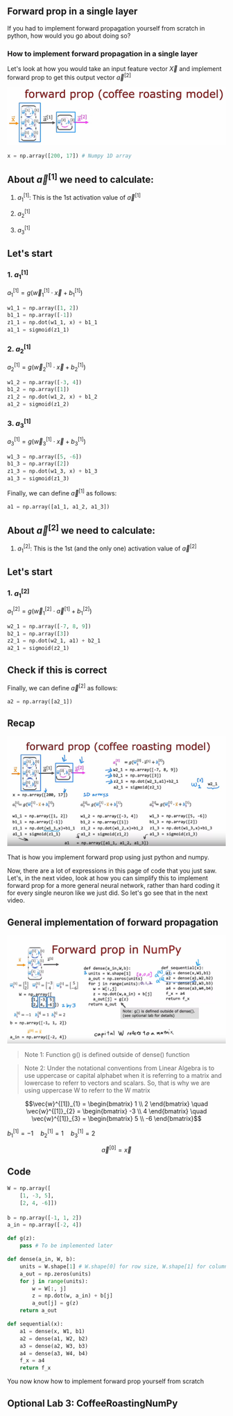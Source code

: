 ## Forward prop in a single layer

If you had to implement forward propagation yourself from scratch in python, how would you go about doing so?

### How to implement forward propagation in a single layer

Let's look at how you would take an input feature vector $\vec{X}$ and implement forward prop to get this output vector $\vec{a}^{[2]}$

![alt text](./images_for_07/image1.png)

```python
x = np.array([200, 17]) # Numpy 1D array
```

## About $\vec{a}^{[1]}$ we need to calculate:

1. $a^{[1]}_1$: This is the 1st activation value of $\vec{a}^{[1]}$

2. $a^{[1]}_2$

3. $a^{[1]}_3$

Let's start
---

### 1. $a^{[1]}_1$
$a^{[1]}_1 = g(\vec{w}^{[1]}_1 \cdot \vec{x} + b^{[1]}_1)$

```python
w1_1 = np.array([1, 2])
b1_1 = np.array([-1])
z1_1 = np.dot(w1_1, x) + b1_1
a1_1 = sigmoid(z1_1)
```

### 2. $a^{[1]}_2$
$a^{[1]}_2 = g(\vec{w}^{[1]}_2 \cdot \vec{x} + b^{[1]}_2)$

```python
w1_2 = np.array([-3, 4])
b1_2 = np.array([1])
z1_2 = np.dot(w1_2, x) + b1_2
a1_2 = sigmoid(z1_2)
```

### 3. $a^{[1]}_3$
$a^{[1]}_3 = g(\vec{w}^{[1]}_3 \cdot \vec{x} + b^{[1]}_3)$

```python
w1_3 = np.array([5, -6])
b1_3 = np.array([2])
z1_3 = np.dot(w1_3, x) + b1_3
a1_3 = sigmoid(z1_3)
```

Finally, we can define $\vec{a}^{[1]}$ as follows:

```python
a1 = np.array([a1_1, a1_2, a1_3])
```

## About $\vec{a}^{[2]}$ we need to calculate:

1. $a^{[2]}_1$: This is the 1st (and the only one) activation value of $\vec{a}^{[2]}$

Let's start
---

### 1. $a^{[2]}_1$
$a^{[2]}_1 = g(\vec{w}^{[2]}_1 \cdot \vec{a}^{[1]} + b^{[2]}_1)$

```python
w2_1 = np.array([-7, 8, 9])
b2_1 = np.array([3])
z2_1 = np.dot(w2_1, a1) + b2_1
a2_1 = sigmoid(z2_1)
```

## Check if this is correct

Finally, we can define $\vec{a}^{[2]}$ as follows:

```python
a2 = np.array([a2_1])
```

## Recap

![alt text](./images_for_07/image2.png)

That is how you implement forward prop using just python and numpy.

Now, there are a lot of expressions in this page of code that you just saw. Let's, in the next video, look at how you can simplify this to implement forward prop for a more general neural network, rather than hard coding it for every single neuron like we just did. So let's go see that in the next video.

## General implementation of forward propagation

![alt text](./images_for_07/image3.png)

> Note 1: Function g() is defined outside of dense() function

> Note 2: Under the notational conventions from Linear Algebra is to use uppercase or capital alphabet when it is referring to a matrix and lowercase to referr to vectors and scalars. So, that is why we are using uppercase W to referr to the W matrix

$$\vec{w}^{[1]}_{1} = \begin{bmatrix} 1  \\ 2 \end{bmatrix} \quad \vec{w}^{[1]}_{2} = \begin{bmatrix} -3 \\ 4 \end{bmatrix} \quad \vec{w}^{[1]}_{3} = \begin{bmatrix} 5  \\ -6 \end{bmatrix}$$

$b^{[1]}_{1} = -1 \quad b^{[1]}_{2} = 1 \quad b^{[1]}_{3} = 2$

$$\vec{a}^{[0]} = \vec{x}$$

## Code

```python
W = np.array([
    [1, -3, 5],
    [2, 4, -6]])

b = np.array([-1, 1, 2])
a_in = np.array([-2, 4]) 
```

```python
def g(z):
    pass # To be implemented later
```

```python
def dense(a_in, W, b):
    units = W.shape[1] # W.shape[0] for row size, W.shape[1] for column size
    a_out = np.zeros(units)
    for j in range(units):
        w = W[:, j]
        z = np.dot(w, a_in) + b[j]
        a_out[j] = g(z)
    return a_out
```

```python
def sequential(x):
    a1 = dense(x, W1, b1)
    a2 = dense(a1, W2, b2)
    a3 = dense(a2, W3, b3)
    a4 = dense(a3, W4, b4)
    f_x = a4
    return f_x
```

You now know how to implement forward prop yourself from scratch

## Optional Lab 3: CoffeeRoastingNumPy
